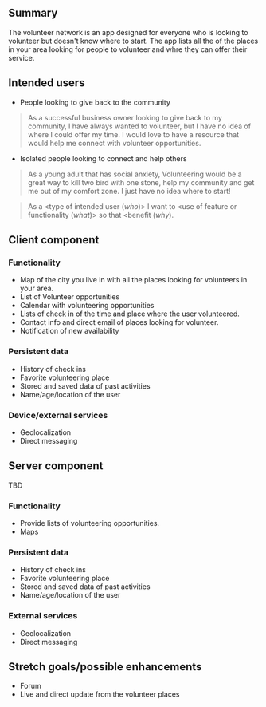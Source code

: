 ## Summary
The volunteer network is an app designed for everyone who is looking to volunteer but doesn't know where to start.
The app lists all the of the places in your area looking for people to volunteer and whre they can offer their service.



## Intended users

-  People looking to give back to the community
>As a successful business owner looking to give back to my community, I have always wanted to volunteer, but I have no idea of where I could offer my time.
> I would love to have a resource that would help me connect with volunteer opportunities.

- Isolated people looking to connect and help others
> As a young adult that has social anxiety, Volunteering would be a great way to kill two bird with one stone, help my community and get me out of my comfort zone. I just have no idea where to start!
 

> As a <type of intended user (_who_)> I want to <use of feature or functionality (_what_)> so that <benefit (_why_).


## Client component

### Functionality
- Map of the city you live in  with all the places looking for volunteers in your area.
- List of Volunteer opportunities
- Calendar with volunteering opportunities
- Lists of check in of the time and place where the user volunteered.
- Contact info and direct email of places looking for volunteer.
- Notification of new availability


### Persistent data

- History of check ins
- Favorite volunteering place
- Stored and saved data of past activities
- Name/age/location of the user
 
    
### Device/external services

- Geolocalization
- Direct messaging

    
## Server component
TBD
### Functionality

- Provide lists of volunteering opportunities.
- Maps

### Persistent data

- History of check ins
- Favorite volunteering place
- Stored and saved data of past activities
- Name/age/location of the user 
    
### External services

- Geolocalization
- Direct messaging

    
## Stretch goals/possible enhancements 

- Forum
- Live and direct update from the volunteer places


